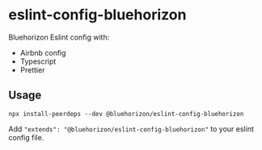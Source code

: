 # eslint-config-bluehorizon

Bluehorizon Eslint config with:

- Airbnb config
- Typescript
- Prettier

## Usage

```
npx install-peerdeps --dev @bluehorizon/eslint-config-bluehorizon
```

Add `"extends": "@bluehorizon/eslint-config-bluehorizon"` to your eslint config file.
